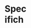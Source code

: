<svg width="100" height="100" xmlns="http://www.w3.org/2000/svg">
<foreignObject width="100" height="100">
    <div xmlns="http://www.w3.org/1999/xhtml">
        <ul>
           <h1>Specifiche del problema</h1> 
<h4>La piattaforma deve poter gestire le richieste di utenti consumatori (clienti) che 
desiderano prenotare delle corse erogate dai fornitori dei servizi (conducenti).  
Quando un utente richiede un servizio di trasporto, viene inviata una notifica con tutte le 
informazioni necessarie (posizione di partenza, indirizzo di destinazione) al conducente 
più vicino. Il conducente può accettare la richiesta o rifiutarla.  
Nel caso in cui venga rifiutata, la richiesta viene assegnata al driver più vicino e così via. 
Se il conducente accetta la richiesta, egli accede alla posizione del cliente per 
prelevarlo. Successivamente, sia il passeggero che il conducente hanno l’opzione 
reciproca di rilasciare un feedback.  
Gli individui sono caratterizzati, oltre dai consueti dati anagrafici, dalla possibilità di 
poter associare un metodo di pagamento elettronico in alternativa al pagamento in 
contanti. Al momento di una ricerca di un conducente libero, il cliente specificherà 
eventuale budget massimo, numero di passeggeri o altre caratteristiche di interesse 
(animali, bagaglio etc.).  
Il costo della corsa è quindi calcolato in base alla distanza percorsa, con eventuali 
sovrapprezzi che derivano dalle caratteristiche del mezzo impiegato e della corsa.  
Per ogni conducente si vuole uno storico di tutte le richieste pervenute, con il dettaglio 
di accettazione o meno. </h4>
</ul></div>
</foreignObject>
</svg>
